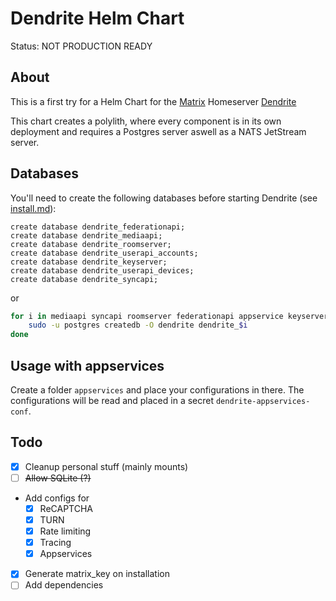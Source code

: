 # Dendrite Helm Chart

Status: NOT PRODUCTION READY

## About

This is a first try for a Helm Chart for the [Matrix](https://matrix.org) Homeserver [Dendrite](https://github.com/matrix-org/dendrite)

This chart creates a polylith, where every component is in its own deployment and requires a Postgres server aswell as a NATS JetStream server.

## Databases

You'll need to create the following databases before starting Dendrite (see [install.md](https://github.com/matrix-org/dendrite/blob/master/docs/INSTALL.md#configuration)):

```postgres
create database dendrite_federationapi;
create database dendrite_mediaapi;
create database dendrite_roomserver;
create database dendrite_userapi_accounts;
create database dendrite_keyserver;
create database dendrite_userapi_devices;
create database dendrite_syncapi;
```

or

```bash
for i in mediaapi syncapi roomserver federationapi appservice keyserver userapi_accounts userapi_devices; do
    sudo -u postgres createdb -O dendrite dendrite_$i
done
```

## Usage with appservices

Create a folder `appservices` and place your configurations in there.  The configurations will be read and placed in a secret `dendrite-appservices-conf`.

## Todo

- [x] Cleanup personal stuff (mainly mounts)
- [ ] ~~Allow SQLite (?)~~
- Add configs for
  - [x] ReCAPTCHA
  - [x] TURN
  - [x] Rate limiting
  - [x] Tracing
  - [x] Appservices
- [x] Generate matrix_key on installation
- [ ] Add dependencies
